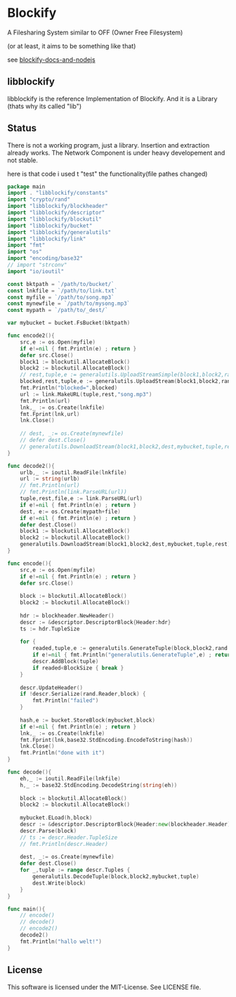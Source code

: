 Blockify
========

A Filesharing System similar to OFF (Owner Free Filesystem)

(or at least, it aims to be something like that)

see [blockify-docs-and-nodejs](https://github.com/maxymania/blockify-docs-and-nodejs)

libblockify
-----------

libblockify is the reference Implementation of Blockify. And it is a Library (thats why its called "lib")

Status
------

There is not a working program, just a library.
Insertion and extraction already works.
The Network Component is under heavy developement and not stable.

here is that code i used t "test" the functionality(file pathes changed)

```go
package main
import . "libblockify/constants"
import "crypto/rand"
import "libblockify/blockheader"
import "libblockify/descriptor"
import "libblockify/blockutil"
import "libblockify/bucket"
import "libblockify/generalutils"
import "libblockify/link"
import "fmt"
import "os"
import "encoding/base32"
// import "strconv"
import "io/ioutil"

const bktpath = `/path/to/bucket/`
const lnkfile = `/path/to/link.txt`
const myfile = `/path/to/song.mp3`
const mynewfile = `/path/to/mysong.mp3`
const mypath = `/path/to/_dest/`

var mybucket = bucket.FsBucket(bktpath)

func encode2(){
	src,e := os.Open(myfile)
	if e!=nil { fmt.Println(e) ; return }
	defer src.Close()
	block1 := blockutil.AllocateBlock()
	block2 := blockutil.AllocateBlock()
	// rest,tuple,e := generalutils.UploadStreamSimple(block1,block2,rand.Reader,src,mybucket,3)
	blocked,rest,tuple,e := generalutils.UploadStream(block1,block2,rand.Reader,src,mybucket,3,3)
	fmt.Println("blocked=",blocked)
	url := link.MakeURL(tuple,rest,"song.mp3")
	fmt.Println(url)
	lnk,_ := os.Create(lnkfile)
	fmt.Fprint(lnk,url)
	lnk.Close()
	
	// dest, _:= os.Create(mynewfile)
	// defer dest.Close()
	// generalutils.DownloadStream(block1,block2,dest,mybucket,tuple,rest)
}

func decode2(){
	urlb,_ := ioutil.ReadFile(lnkfile)
	url := string(urlb)
	// fmt.Println(url)
	// fmt.Println(link.ParseURL(url))
	tuple,rest,file,e := link.ParseURL(url)
	if e!=nil { fmt.Println(e) ; return }
	dest, e:= os.Create(mypath+file)
	if e!=nil { fmt.Println(e) ; return }
	defer dest.Close()
	block1 := blockutil.AllocateBlock()
	block2 := blockutil.AllocateBlock()
	generalutils.DownloadStream(block1,block2,dest,mybucket,tuple,rest)
}

func encode(){
	src,e := os.Open(myfile)
	if e!=nil { fmt.Println(e) ; return }
	defer src.Close()
	
	block := blockutil.AllocateBlock()
	block2 := blockutil.AllocateBlock()
	
	hdr := blockheader.NewHeader()
	descr := &descriptor.DescriptorBlock{Header:hdr}
	ts := hdr.TupleSize
	
	for {
		readed,tuple,e := generalutils.GenerateTuple(block,block2,rand.Reader,src,mybucket,ts)
		if e!=nil { fmt.Println("generalutils.GenerateTuple",e) ; return }
		descr.AddBlock(tuple)
		if readed<BlockSize { break }
	}
	
	descr.UpdateHeader()
	if !descr.Serialize(rand.Reader,block) {
		fmt.Println("failed")
	}
	
	hash,e := bucket.StoreBlock(mybucket,block)
	if e!=nil { fmt.Println(e) ; return }
	lnk,_ := os.Create(lnkfile)
	fmt.Fprint(lnk,base32.StdEncoding.EncodeToString(hash))
	lnk.Close()
	fmt.Println("done with it")
}

func decode(){
	eh,_ := ioutil.ReadFile(lnkfile)
	h,_ := base32.StdEncoding.DecodeString(string(eh))
	
	block := blockutil.AllocateBlock()
	block2 := blockutil.AllocateBlock()
	
	mybucket.ELoad(h,block)
	descr := &descriptor.DescriptorBlock{Header:new(blockheader.Header)}
	descr.Parse(block)
	// ts := descr.Header.TupleSize
	// fmt.Println(descr.Header)
	
	dest, _:= os.Create(mynewfile)
	defer dest.Close()
	for _,tuple := range descr.Tuples {
		generalutils.DecodeTuple(block,block2,mybucket,tuple)
		dest.Write(block)
	}
}

func main(){
	// encode()
	// decode()
	// encode2()
	decode2()
	fmt.Println("hallo welt!")
}
```

License
-------

This software is licensed under the MIT-License. See LICENSE file.
